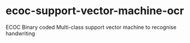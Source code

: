 # ecoc-support-vector-machine-ocr
ECOC Binary coded Multi-class support vector machine to recognise handwriting
